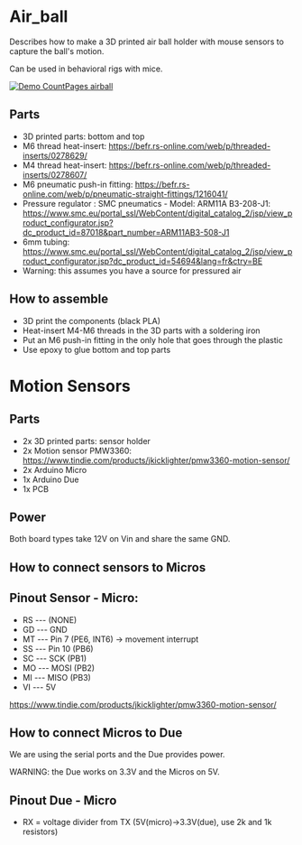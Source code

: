 # Air_ball

Describes how to make a 3D printed air ball holder with mouse sensors to capture the ball's motion. 

Can be used in behavioral rigs with mice.

[![Demo CountPages airball](https://img.youtube.com/vi/CR8DfGOpQPQ/hqdefault.jpg)](https://www.youtube.com/watch?v=CR8DfGOpQPQ)

## Parts

* 3D printed parts: bottom and top
* M6 thread heat-insert: https://befr.rs-online.com/web/p/threaded-inserts/0278629/
* M4 thread heat-insert: https://befr.rs-online.com/web/p/threaded-inserts/0278607/
* M6 pneumatic push-in fitting: https://befr.rs-online.com/web/p/pneumatic-straight-fittings/1216041/
* Pressure regulator : SMC pneumatics - Model: ARM11A B3-208-J1: 
https://www.smc.eu/portal_ssl/WebContent/digital_catalog_2/jsp/view_product_configurator.jsp?dc_product_id=87018&part_number=ARM11AB3-508-J1
* 6mm tubing: https://www.smc.eu/portal_ssl/WebContent/digital_catalog_2/jsp/view_product_configurator.jsp?dc_product_id=54694&lang=fr&ctry=BE
* Warning: this assumes you have a source for pressured air

## How to assemble

* 3D print the components (black PLA)
* Heat-insert M4-M6 threads in the 3D parts with a soldering iron
* Put an M6 push-in fitting in the only hole that goes through the plastic
* Use epoxy to glue bottom and top parts

# Motion Sensors 
## Parts

* 2x 3D printed parts: sensor holder 
* 2x Motion sensor PMW3360: https://www.tindie.com/products/jkicklighter/pmw3360-motion-sensor/
* 2x Arduino Micro
* 1x Arduino Due
* 1x PCB

## Power

Both board types take 12V on Vin and share the same GND.

## How to connect sensors to Micros

Pinout Sensor - Micro:
-------
* RS --- (NONE)
* GD --- GND
* MT --- Pin 7 (PE6, INT6) -> movement interrupt
* SS --- Pin 10 (PB6)
* SC --- SCK (PB1)
* MO --- MOSI (PB2)
* MI --- MISO (PB3)
* VI --- 5V

https://www.tindie.com/products/jkicklighter/pmw3360-motion-sensor/

## How to connect Micros to Due

We are using the serial ports and the Due provides power.

WARNING: the Due works on 3.3V and the Micros on 5V.

Pinout Due - Micro
-------
* RX  = voltage divider from TX (5V(micro)->3.3V(due), use 2k and 1k resistors)

